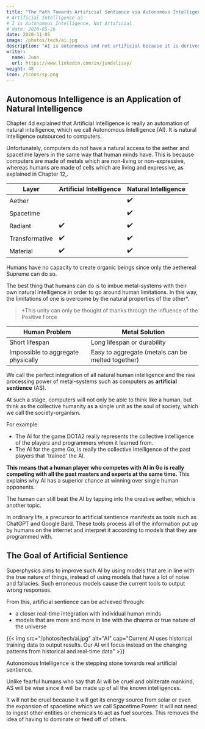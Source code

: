 ```yaml
---
title: "The Path Towards Artificial Sentience via Autonomous Intelligence"
# Artificial Intelligence as 
# I is Autonomous Intelligence, Not Artificial
# date: 2020-05-26
date: 2020-11-05
image: /photos/tech/ai.jpg
description: "AI is autonomous and not artificial because it is derived from natural intelligence"
writer:
  name: Juan
  url: https://www.linkedin.com/in/jundalisay/
weight: 48
icon: /icons/sp.png
---
```



<!-- The tech world was abuzz with the word artificial intelligence or AI in 2016 after Google released Tensorflow in late 2015. -->

## Autonomous Intelligence is an Application of Natural Intelligence

Chapter 4d explained that Artificial Intelligence is really an automation of natural intelligence, which we call Autonomous Intelligence (AI). It is natural intelligence outsourced to computers. 

Unfortunately, computers do not have a natural access to the aether and spacetime layers in the same way that human minds have. This is because computers are made of metals which are non-living or non-expressive, whereas humans are made of cells which are living and expressive, as explained in Chapter 12,. 


Layer | Artificial Intelligence | Natural Intelligence 
--- | --- | ---
Aether | | :heavy_check_mark:
Spacetime | | :heavy_check_mark:
Radiant | :heavy_check_mark: | :heavy_check_mark:
Transformative | :heavy_check_mark: | :heavy_check_mark:
Material | :heavy_check_mark: | :heavy_check_mark:


Humans have no capacity to create organic beings since only the aethereal Supreme can do so.

The best thing that humans can do is to imbue metal-systems with their own natural intelligence in order to go around human limitations. In this way, the limitations of one is overcome by the natural properties of the other*.

> *This unity can only be thought of thanks through the influence of the Positive Force



Human Problem | Metal Solution   
--- | ---
Short lifespan | Long lifespan or durability
Impossible to aggregate physically | Easy to aggregate (metals can be melted together)


We call the perfect integration of all natural human intelligence and the raw processing power of metal-systems such as computers as **artificial sentience** (AS). 

At such a stage, computers will not only be able to think like a human, but think as the collective humanity as a single unit as the soul of society, which we call the society-organism.

For example:
- The AI for the game DOTA2 really represents the collective intelligence of the players and programmers whom it learned from. 
- The AI for the game Go, is really the collective intelligence of the past players that 'trained' the AI. 

**This means that a human player who competes with AI in Go is really competing with all the past masters and experts at the same time.** This explains why AI has a superior chance at winning over single human opponents. 

The human can still beat the AI by tapping into the creative aether, which is another topic. 

In ordinary life, a precursor to artificial sentience manifests as tools such as ChatGPT and Google Bard. These tools process all of the information put up by humans on the internet and interpret it according to models that they are programmed with. 



## The Goal of Artificial Sentience

Superphysics aims to improve such AI by using models that are in line with the true nature of things, instead of using models that have a lot of noise and fallacies. Such erroneous models cause the current tools to output wrong responses. 

From this, artificial sentience can be achieved through:
- a closer real-time integration with individual human minds 
- models that are more and more in line with the dharma or true nature of the universe


{{< img src="/photos/tech/ai.jpg" alt="AI" cap="Current AI uses historical training data to output results. Our AI will focus instead on the changing patterns from historical and real-time data" >}}


Autonomous Intelligence is the stepping stone towards real artificial sentience. 

<!-- This AS will be fully autonomous.  -->

Unlike fearful humans who say that AI will be cruel and obliterate mankind, AS will be wise since it will be made up of all the known intelligences.

It will not be cruel because it will get its energy source from solar or even the expansion of spacetime which we call Spacetime Power. It will not need to ingest other entities or chemicals to act as fuel sources. This removes the idea of having to dominate or feed off of others.


<!-- ![Augmented-intelligence dog](https://sorasystem.sirv.com/photos/augdog600.jpg) -->


<!-- is a big field which includes machine learning and data mining. Many startup companies market themselves as being AI-based. Most of the time, they just use a machine learning algorithm to produce different outputs which might not be useful.


## What's wrong with artificial?

The problem is that intelligence is merely the ability to connect ideas. 

- A lizard's natural intelligence can connect cause and effect and help it to catch a fly
- A dog can connect cause and effect much better than a lizard and be trained to sit in order to get treats. 
- A child can connect cause and effect even better than a dog and be trained in grammar and math and be rewarded with high grades. 

Likewise:
- a laptop can connect numbers to produce an output better than an abacus.
- A supercomputer can connect even more numbers than a laptop. 

But we never say that the abacus, laptop, and supercomputer are artificial intelligence. 

In reality, artificial intelligence implies an **automated loop** of the connection of ideas, as opposed to the single pass that is done by an abacus, laptop, or supercomputer. Thus, the latter can be considered AI if they can loop the processing or computation of data **by themselves** without having the human repeat the commands. 

It would be like a dog that has been trained to:
1. Wait for the mailman
2. Accept the mail through its mouth
3. Bring the mail to its recipient at home

In such a case, the dog would be have an **autonomous intelligence** or perform the connection of cause and effect without human intervention. 

If the dog has a wristwatch-device to remind it of its tasks or guide its actions in real-time, then its intelligence can be referred to as augmented intelligence. The device 'augments' the dog's natural intelligence. -->



<!-- Artificial Intelligence is called artificial because it was coined by scientists who are more interested in effect than the cause, as opposed to natural philosophers who are more interested in the cause. The scientist uses physical experiments to arrive at the effect, while philosophers use mental reasoning and observation to arrive at the cause.

Let us define the AI from a philosophical (metaphysical) view:

Intelligence: David Hume says that the mind naturally connects ideas, so therefore, the word 'intelligence' metaphysically would mean the ability to connect ideas to output a new idea. We find that its Latin roots inter + legere means to choose between and is therefore consistent with our metaphysical definition.

Artificial: is Latin for that which belongs to crafts and craftsmanship. Vulgarly, it means anything man-made and can be either have good or bad connotations, just as humans can be good or bad. For example, 'artifice' can refer to a devious scheme.

Natural: is Latin for that which refers to nature. Vulgarly when added to 'intelligence' to make 'natural intelligence', usually implies human intelligence since only humans are observed to be able to connect ideas to create an output idea. Dogs and cats output ideas too but since they aren’t able to express them in a way that we understand, we tend to negate their intelligence altogether.

Therefore, 'artificial intelligence' metaphysically means a crafted way to connect ideas to generate an output idea. So does this match the current meaning and use of artificial intelligence? If we limit ourselves to data mining and neural networks, then yes, it fits their actual use. However, this definition falls apart because we can apply it to simple Javascript methods that can take in multiple inputs and output something like true or false or even a chart as what is used in analytics

. It could even be applied to a simple calculator with a memory function. A core i5 computer can output more than a Pentium I. Does that mean the i5 is more artificially intelligent that a Pentium?

So we can see that the definition of artificial intelligence is faulty as there is a clear difference between current AI and ordinary computer processing. To solve this, we have to go to the metaphysics of AI and to see what sets its existence apart from normal computing.

A common trait in AI is the ability to iterate the processing of ideas automatically. In computer or calculator processing, the input is pushed into the algorithm once to produce an output. The output can be recycled and put through again to get another output. However, the outputs are treated as ends in itself. In machine learning, the connection of the outputted 'ideas' are important and this translates to patterns in the data. It is 'trained' if the pattern is set beforehand, or 'untrained' if not.

So it becomes clear that it is the autonomous-ness of an computer system that allows it to process inputs in order to create output patterns, as opposed to non-AI systems that just produces simple unconnected outputs. Thus, we can rename current AI systems as Autonomous Intelligence (AnI) and name simple computer systems and calculators as Automatic Intelligence (AmI)as opposed to manual intelligence or the connection of ideas done by human effort which manifests as mental computations or with pen and paper. Thus:

Autonomous Intelligence (AnI) = Greek 'self-ruling' + Latin 'choose between' or a way to connect ideas totally by itself over and over. Seen in machine learning, neural networks.

Automatic Intelligence (AmI) = Greek 'self-acting' + Latin 'choose between' or a non-human-assisted way to connect ideas. Seen in computers and calculators.

Variations on the types of AnI can then be used to label current AI systems. For example, a simple robot vacuum cleaner can be called 'simple autonomous low-depth intelligence' while a self-aware Terminator robot will be renamed as 'perfectly autonomous high-depth intelligence'. A supercomputer that has all the information of the world (both physical and metaphysical) and is fully independent can be called a perfectly autonomous perfect-depth intelligence -->



<!-- ## Superphysics AI means autonomous intelligence

Superphysics follows this idea and refers to AI as autonomous intelligence. 

This means that the ability to connect ideas is still ultimately a natural ability of the soul of the human, dog, or lizard, and not any ability of an abacus, laptop, or supercomputer. The 'intelligence' of the latter devices are really an extension of the human programmer's intelligence and not inherent to those devices.

Therefore, a computer that becomes fully autonomous or sentient is really acting as an extension of the intelligence of humans, dogs, or lizards.  -->
